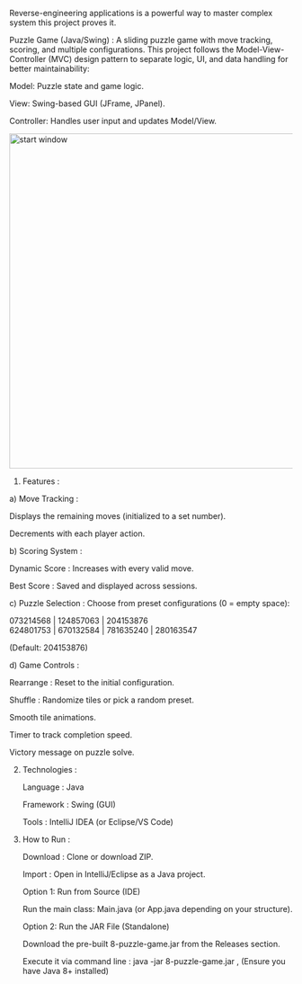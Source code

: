 Reverse-engineering applications is a powerful way to master complex system this project proves it.

Puzzle Game (Java/Swing) : 
A sliding puzzle game with move tracking, scoring, and multiple configurations. This project follows the Model-View-Controller (MVC) design pattern to separate logic, UI, and data handling for better maintainability:

Model: Puzzle state and game logic.

View: Swing-based GUI (JFrame, JPanel).

Controller: Handles user input and updates Model/View.

<img width="596" alt="start window" src="https://github.com/user-attachments/assets/3e14f95d-8ad5-4765-8efa-bde222b06834" />


1. Features : 

a) Move Tracking :

  Displays the remaining moves (initialized to a set number).

  Decrements with each player action.

b) Scoring System :
   
  Dynamic Score : Increases with every valid move.

  Best Score : Saved and displayed across sessions.

c) Puzzle Selection :
Choose from preset configurations (0 = empty space):

   073214568 | 124857063 | 204153876  
   624801753 | 670132584 | 781635240 | 280163547  

(Default: 204153876)

d) Game Controls :
   
   Rearrange : Reset to the initial configuration.

   Shuffle : Randomize tiles or pick a random preset.

   Smooth tile animations.

   Timer to track completion speed.

   Victory message on puzzle solve.

2. Technologies : 

     Language : Java

     Framework : Swing (GUI)

     Tools : IntelliJ IDEA (or Eclipse/VS Code)

3. How to Run : 

     Download : Clone or download ZIP.

     Import : Open in IntelliJ/Eclipse as a Java project.

     Option 1: Run from Source (IDE)

     Run the main class: Main.java (or App.java depending on your structure).

     Option 2: Run the JAR File (Standalone)
   
     Download the pre-built 8-puzzle-game.jar from the Releases section.

     Execute it via command line : java -jar 8-puzzle-game.jar
   , (Ensure you have Java 8+ installed)

